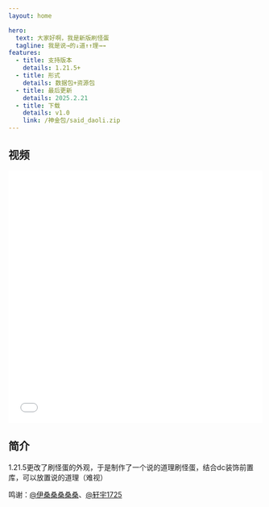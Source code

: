 ```yaml
---
layout: home

hero:
  text: 大家好啊，我是新版刷怪蛋
  tagline: 我是说→的↓道↑↑理→→
features:
  - title: 支持版本
    details: 1.21.5+
  - title: 形式
    details: 数据包+资源包
  - title: 最后更新
    details: 2025.2.21
  - title: 下载
    details: v1.0
    link: /神金包/said_daoli.zip
---
```


## 视频

<iframe src="//player.bilibili.com/player.html?bvid=BV1ULAseSEsY&autoplay=0" 
        frameborder="0" 
        width="100%" 
        height="500" 
        allowfullscreen="true">
</iframe>

## 简介
1.21.5更改了刷怪蛋的外观，于是制作了一个说的道理刷怪蛋，结合dc装饰前置库，可以放置说的道理（难视）

鸣谢：[@伊桑桑桑桑桑](https://space.bilibili.com/397069113)、[@轩宇1725](https://space.bilibili.com/104432208)